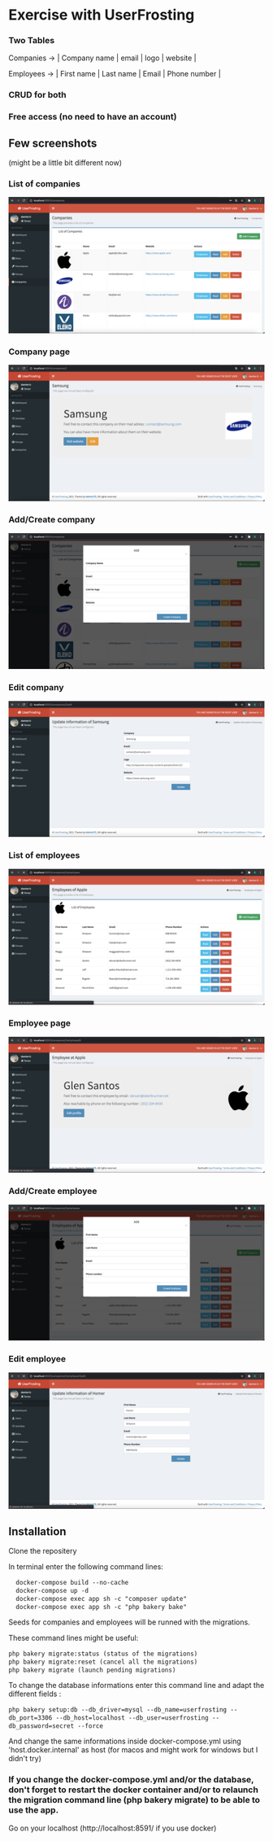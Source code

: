 # Exercise with UserFrosting 

### Two Tables
 Companies -> | Company name | email | logo | website | 

Employees -> | First name | Last name | Email | Phone number | 


### CRUD for both 
### Free access (no need to have an account)

## Few screenshots
(might be a little bit different now)

### List of companies
![List of companies](screenshots/list_companies.png)

### Company page 
![Company page](screenshots/show_company.png)

### Add/Create company
![Add/Create company](screenshots/add_company.png)

### Edit company
![Edit company](screenshots/edit_company.png)

### List of employees
![List of employees](screenshots/list_employees.png)

### Employee page 
![Employee page](screenshots/show_employee.png)

### Add/Create employee
![Add/Create employee](screenshots/add_employee.png)

### Edit employee
![Edit employee](screenshots/edit_employee.png)

## Installation

Clone the repositery 

In terminal enter the following command lines:
```
  docker-compose build --no-cache
  docker-compose up -d
  docker-compose exec app sh -c "composer update"
  docker-compose exec app sh -c "php bakery bake"
```
Seeds for companies and employees will be runned  with the migrations.

These command lines might be useful:
```
php bakery migrate:status (status of the migrations)
php bakery migrate:reset (cancel all the migrations)
php bakery migrate (launch pending migrations)
```

To change the database informations enter this command line and adapt the different fields :
```
php bakery setup:db --db_driver=mysql --db_name=userfrosting --db_port=3306 --db_host=localhost --db_user=userfrosting --db_password=secret --force
```
And change the same informations inside docker-compose.yml using 'host.docker.internal' as host (for macos and might work for windows but I didn't try)

### If you change the docker-compose.yml and/or the database, don't forget to restart the docker container and/or to relaunch the migration command line (php bakery migrate) to be able to use the app.

Go on your localhost (http://localhost:8591/ if you use docker)
